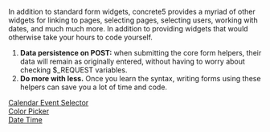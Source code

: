 In addition to standard form widgets, concrete5 provides a myriad of other widgets for linking to pages, selecting pages, selecting users, working with dates, and much much more. In addition to providing widgets that would otherwise take your hours to code yourself.

1. **Data persistence on POST:** when submitting the core form helpers, their data will remain as originally entered, without having to worry about checking $_REQUEST variables.
2. **Do more with less.** Once you learn the syntax, writing forms using these helpers can save you a lot of time and code.

[Calendar Event Selector](Forms/01_Concrete5_Widgets/Calendar_Event_Selector)  
[Color Picker](Forms/01_Concrete5_Widgets/Color_Picker)  
[Date Time](Forms/01_Concrete5_Widgets/Date_Time)  